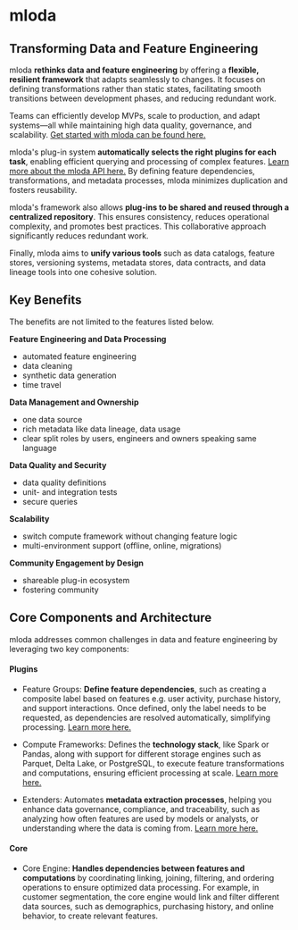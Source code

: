 # mloda 

## Transforming Data and Feature Engineering

mloda **rethinks data and feature engineering** by offering a **flexible, resilient framework** that adapts seamlessly to changes. It focuses on defining transformations rather than static states, facilitating smooth transitions between development phases, and reducing redundant work. 

Teams can efficiently develop MVPs, scale to production, and adapt systems—all while maintaining high data quality, governance, and scalability.
[Get started with mloda can be found here.](https://tomkaltofen.github.io/mloda/chapter1/installation/)

mloda's plug-in system **automatically selects the right plugins for each task**, enabling efficient querying and processing of complex features. [Learn more about the mloda API here.](https://tomkaltofen.github.io/mloda/in_depth/mloda-api/) By defining feature dependencies, transformations, and metadata processes, mloda minimizes duplication and fosters reusability.

mloda's framework also allows **plug-ins to be shared and reused through a centralized repository**. This ensures consistency, reduces operational complexity, and promotes best practices. This collaborative approach significantly reduces redundant work.

Finally, mloda aims to **unify various tools** such as data catalogs, feature stores, versioning systems, metadata stores, data contracts, and data lineage tools into one cohesive solution.

## Key Benefits 

The benefits are not limited to the features listed below.

**Feature Engineering and Data Processing**

- automated feature engineering
- data cleaning
- synthetic data generation
- time travel

**Data Management and Ownership**

- one data source
- rich metadata like data lineage, data usage
- clear split roles by users, engineers and owners speaking same language

**Data Quality and Security**

- data quality definitions
- unit- and integration tests
- secure queries

**Scalability**

- switch compute framework without changing feature logic
- multi-environment support (offline, online, migrations)

**Community Engagement by Design**

- shareable plug-in ecosystem
- fostering community

## Core Components and Architecture

mloda addresses common challenges in data and feature engineering by leveraging two key components:

#### Plugins
  - Feature Groups: **Define feature dependencies**, such as creating a composite label based on features e.g. user activity, purchase history, and support interactions. Once defined, only the label needs to be requested, as dependencies are resolved automatically, simplifying processing. [Learn more here.](https://tomkaltofen.github.io/mloda/chapter1/feature-groups/)

  - Compute Frameworks: Defines the **technology stack**, like Spark or Pandas, along with support for different storage engines such as Parquet, Delta Lake, or PostgreSQL, to execute feature transformations and computations, ensuring efficient processing at scale. [Learn more here.](https://tomkaltofen.github.io/mloda/chapter1/compute-frameworks/)

  - Extenders: Automates **metadata extraction processes**, helping you enhance data governance, compliance, and traceability, such as analyzing how often features are used by models or analysts, or understanding where the data is coming from. [Learn more here.](https://tomkaltofen.github.io/mloda/chapter1/extender/)

#### Core
  - Core Engine: **Handles dependencies between features and computations** by coordinating linking, joining, filtering, and ordering operations to ensure optimized data processing. For example, in customer segmentation, the core engine would link and filter different data sources, such as demographics, purchasing history, and online behavior, to create relevant features.
